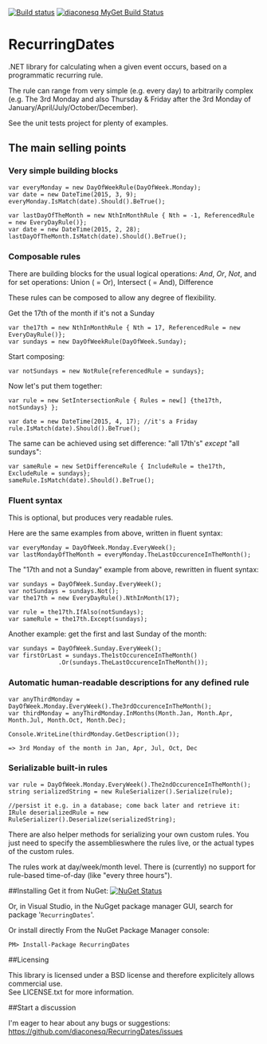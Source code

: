 [![Build status](https://ci.appveyor.com/api/projects/status/g4svu8vmli7tfqp0?svg=true)](https://ci.appveyor.com/project/cristian-diaconescu/recurringdates) 
[![diaconesq MyGet Build Status](https://www.myget.org/BuildSource/Badge/diaconesq?identifier=767fe9e9-01f3-4d50-92dc-f27300486d6d)](https://www.myget.org/)

# RecurringDates

.NET library for calculating when a given event occurs, based on a programmatic recurring rule.
 
The rule can range from very simple (e.g. every day) to arbitrarily complex (e.g. The 3rd Monday and also Thursday & Friday after the 3rd Monday of January/April/July/October/December).

See the unit tests project for plenty of examples.

## The main selling points
### Very simple building blocks

    var everyMonday = new DayOfWeekRule(DayOfWeek.Monday);
    var date = new DateTime(2015, 3, 9);
    everyMonday.IsMatch(date).Should().BeTrue();
    
    var lastDayOfTheMonth = new NthInMonthRule { Nth = -1, ReferencedRule = new EveryDayRule()};
    var date = new DateTime(2015, 2, 28);
    lastDayOfTheMonth.IsMatch(date).Should().BeTrue();

### Composable rules
There are building blocks for the usual logical operations: *And*, *Or*, *Not*, and for set operations: Union ( = Or), Intersect ( = And), Difference

These rules can be composed to allow any degree of flexibility.

Get the 17th of the month if it's not a Sunday
    
    var the17th = new NthInMonthRule { Nth = 17, ReferencedRule = new EveryDayRule()};
    var sundays = new DayOfWeekRule(DayOfWeek.Sunday);

Start composing:

    var notSundays = new NotRule{referencedRule = sundays};

Now let's put them together:

    var rule = new SetIntersectionRule { Rules = new[] {the17th, notSundays} };
    
    var date = new DateTime(2015, 4, 17); //it's a Friday
    rule.IsMatch(date).Should().BeTrue();

The same can be achieved using set difference: "all 17th's" *except* "all sundays":

    var sameRule = new SetDifferenceRule { IncludeRule = the17th, ExcludeRule = sundays};
    sameRule.IsMatch(date).Should().BeTrue();

### Fluent syntax
 
 This is optional, but produces very readable rules.
 
 Here are the same examples from above, written in fluent syntax:
    
    var everyMonday = DayOfWeek.Monday.EveryWeek();
    var lastMondayOfTheMonth = everyMonday.TheLastOccurenceInTheMonth();
    

The "17th and not a Sunday" example from above, rewritten in fluent syntax:

    var sundays = DayOfWeek.Sunday.EveryWeek();
    var notSundays = sundays.Not(); 
    var the17th = new EveryDayRule().NthInMonth(17);
    
    var rule = the17th.IfAlso(notSundays);
    var sameRule = the17th.Except(sundays);

Another example: get the first and last Sunday of the month:
    
    var sundays = DayOfWeek.Sunday.EveryWeek();
    var firstOrLast = sundays.The1stOccurenceInTheMonth()
                  .Or(sundays.TheLastOccurenceInTheMonth());


### Automatic human-readable descriptions for any defined rule

    var anyThirdMonday = DayOfWeek.Monday.EveryWeek().The3rdOccurenceInTheMonth();
    var thirdMonday = anyThirdMonday.InMonths(Month.Jan, Month.Apr, Month.Jul, Month.Oct, Month.Dec);
    
    Console.WriteLine(thirdMonday.GetDescription());
    
    => 3rd Monday of the month in Jan, Apr, Jul, Oct, Dec

### Serializable built-in rules 

    var rule = DayOfWeek.Monday.EveryWeek().The2ndOccurenceInTheMonth();
    string serializedString = new RuleSerializer().Serialize(rule);
    
    //persist it e.g. in a database; come back later and retrieve it:
    IRule deserializedRule = new RuleSerializer().Deserialize(serializedString);

There are also helper methods for serializing your own custom rules. You just need to specify the assemblieswhere the rules live, or the actual types of the custom rules.

The rules work at day/week/month level. There is (currently) no support for rule-based time-of-day (like "every three hours").

##Installing
Get it from NuGet:  [![NuGet Status](http://img.shields.io/nuget/v/RecurringDates.svg?style=flat)](https://www.nuget.org/packages/RecurringDates/)


Or, in Visual Studio, in the NuGget package manager GUI, search for package '`RecurringDates`'.  

Or install directly From the NuGet Package Manager console:

```
PM> Install-Package RecurringDates
```
##Licensing

This library is licensed under a BSD license and therefore explicitely allows commercial use.  
See LICENSE.txt for more information.

##Start a discussion

I'm eager to hear about any bugs or suggestions: https://github.com/diaconesq/RecurringDates/issues

